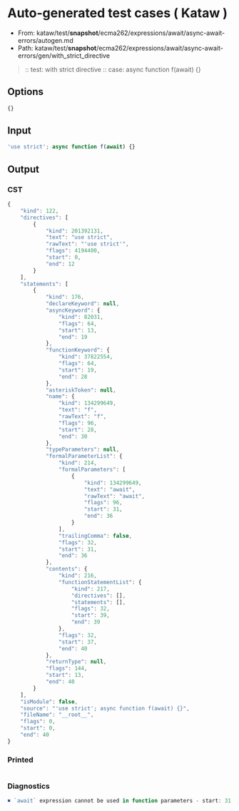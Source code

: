# Auto-generated test cases ( Kataw )
- From: kataw/test/__snapshot__/ecma262/expressions/await/async-await-errors/autogen.md
- Path: kataw/test/__snapshot__/ecma262/expressions/await/async-await-errors/gen/with_strict_directive
> :: test: with strict directive
> :: case: async function f(await) {}
## Options

`````js
{}
`````
## Input

`````js
'use strict'; async function f(await) {}
`````
## Output

### CST

```javascript
{
    "kind": 122,
    "directives": [
        {
            "kind": 201392131,
            "text": "use strict",
            "rawText": "'use strict'",
            "flags": 4194400,
            "start": 0,
            "end": 12
        }
    ],
    "statements": [
        {
            "kind": 176,
            "declareKeyword": null,
            "asyncKeyword": {
                "kind": 82031,
                "flags": 64,
                "start": 13,
                "end": 19
            },
            "functionKeyword": {
                "kind": 37822554,
                "flags": 64,
                "start": 19,
                "end": 28
            },
            "asteriskToken": null,
            "name": {
                "kind": 134299649,
                "text": "f",
                "rawText": "f",
                "flags": 96,
                "start": 28,
                "end": 30
            },
            "typeParameters": null,
            "formalParameterList": {
                "kind": 214,
                "formalParameters": [
                    {
                        "kind": 134299649,
                        "text": "await",
                        "rawText": "await",
                        "flags": 96,
                        "start": 31,
                        "end": 36
                    }
                ],
                "trailingComma": false,
                "flags": 32,
                "start": 31,
                "end": 36
            },
            "contents": {
                "kind": 216,
                "functionStatementList": {
                    "kind": 217,
                    "directives": [],
                    "statements": [],
                    "flags": 32,
                    "start": 39,
                    "end": 39
                },
                "flags": 32,
                "start": 37,
                "end": 40
            },
            "returnType": null,
            "flags": 144,
            "start": 13,
            "end": 40
        }
    ],
    "isModule": false,
    "source": "'use strict'; async function f(await) {}",
    "fileName": "__root__",
    "flags": 0,
    "start": 0,
    "end": 40
}
```

### Printed

```javascript

```

### Diagnostics

```javascript
✖ `await` expression cannot be used in function parameters - start: 31, end: 36

```

